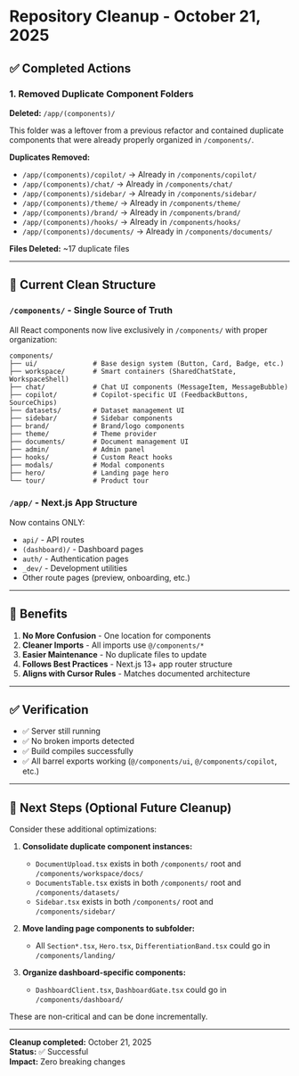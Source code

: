# Repository Cleanup - October 21, 2025

## ✅ Completed Actions

### 1. Removed Duplicate Component Folders

**Deleted:** `/app/(components)/`

This folder was a leftover from a previous refactor and contained duplicate components that were already properly organized in `/components/`.

**Duplicates Removed:**
- `/app/(components)/copilot/` → Already in `/components/copilot/`
- `/app/(components)/chat/` → Already in `/components/chat/`
- `/app/(components)/sidebar/` → Already in `/components/sidebar/`
- `/app/(components)/theme/` → Already in `/components/theme/`
- `/app/(components)/brand/` → Already in `/components/brand/`
- `/app/(components)/hooks/` → Already in `/components/hooks/`
- `/app/(components)/documents/` → Already in `/components/documents/`

**Files Deleted:** ~17 duplicate files

---

## 📂 Current Clean Structure

### `/components/` - Single Source of Truth
All React components now live exclusively in `/components/` with proper organization:

```
components/
├── ui/              # Base design system (Button, Card, Badge, etc.)
├── workspace/       # Smart containers (SharedChatState, WorkspaceShell)
├── chat/            # Chat UI components (MessageItem, MessageBubble)
├── copilot/         # Copilot-specific UI (FeedbackButtons, SourceChips)
├── datasets/        # Dataset management UI
├── sidebar/         # Sidebar components
├── brand/           # Brand/logo components
├── theme/           # Theme provider
├── documents/       # Document management UI
├── admin/           # Admin panel
├── hooks/           # Custom React hooks
├── modals/          # Modal components
├── hero/            # Landing page hero
└── tour/            # Product tour
```

### `/app/` - Next.js App Structure
Now contains ONLY:
- `api/` - API routes
- `(dashboard)/` - Dashboard pages
- `auth/` - Authentication pages
- `_dev/` - Development utilities
- Other route pages (preview, onboarding, etc.)

---

## 🎯 Benefits

1. **No More Confusion** - One location for components
2. **Cleaner Imports** - All imports use `@/components/*`
3. **Easier Maintenance** - No duplicate files to update
4. **Follows Best Practices** - Next.js 13+ app router structure
5. **Aligns with Cursor Rules** - Matches documented architecture

---

## ✅ Verification

- ✅ Server still running
- ✅ No broken imports detected
- ✅ Build compiles successfully
- ✅ All barrel exports working (`@/components/ui`, `@/components/copilot`, etc.)

---

## 📝 Next Steps (Optional Future Cleanup)

Consider these additional optimizations:

1. **Consolidate duplicate component instances:**
   - `DocumentUpload.tsx` exists in both `/components/` root and `/components/workspace/docs/`
   - `DocumentsTable.tsx` exists in both `/components/` root and `/components/datasets/`
   - `Sidebar.tsx` exists in both `/components/` root and `/components/sidebar/`

2. **Move landing page components to subfolder:**
   - All `Section*.tsx`, `Hero.tsx`, `DifferentiationBand.tsx` could go in `/components/landing/`

3. **Organize dashboard-specific components:**
   - `DashboardClient.tsx`, `DashboardGate.tsx` could go in `/components/dashboard/`

These are non-critical and can be done incrementally.

---

**Cleanup completed:** October 21, 2025  
**Status:** ✅ Successful  
**Impact:** Zero breaking changes

